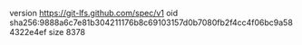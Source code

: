 version https://git-lfs.github.com/spec/v1
oid sha256:9888a6c7e81b304211176b8c69103157d0b7080fb2f4cc4f06bc9a584322e4ef
size 8378
